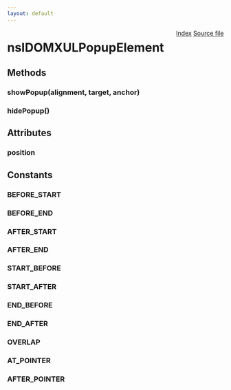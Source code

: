 ```yaml
---
layout: default
---
```

<div class='links' style='float:right'><a href="../index.html">Index</a>
<a href="http://dxr.mozilla.org/mozilla-central/source/dom/interfaces/xul/nsIDOMXULPopupElement.idl">Source file</a>
</div>

# nsIDOMXULPopupElement #

## Methods ##

### showPopup(alignment, target, anchor) ###

### hidePopup() ###

## Attributes ##

### position ###

## Constants ##

### BEFORE_START ###

### BEFORE_END ###

### AFTER_START ###

### AFTER_END ###

### START_BEFORE ###

### START_AFTER ###

### END_BEFORE ###

### END_AFTER ###

### OVERLAP ###

### AT_POINTER ###

### AFTER_POINTER ###
